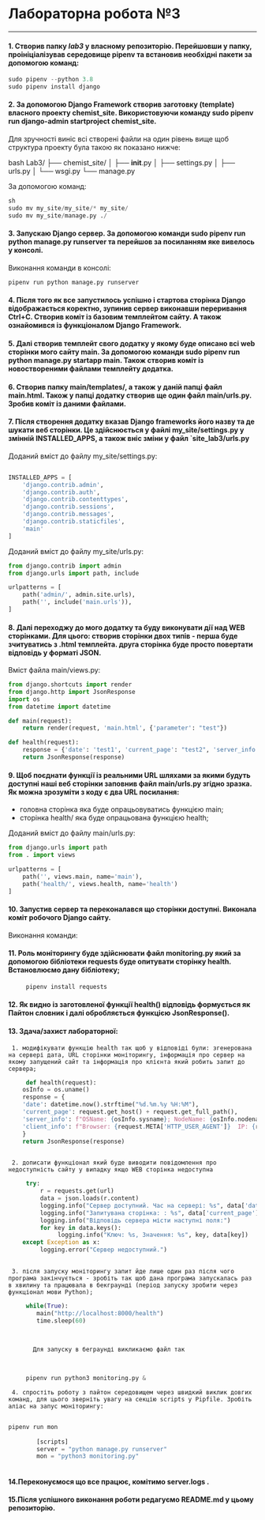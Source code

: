 # Лабораторна робота №3
---

#### 1. Створив папку ***lab3*** у власному репозиторію. Перейшовши у папку, проініціалізував середовище pipenv та встановив необхідні пакети за допомогою команд:

```python
sudo pipenv --python 3.8
sudo pipenv install django
```

#### 2. За допомогою Django Framework створив заготовку (template) власного проекту chemist_site. Використовуючи команду sudo pipenv run django-admin startproject chemist_site.
Для зручності виніс всі створені файли на один рівень вище щоб структура проекту була такою як показано нижче:

bash
Lab3/
├── chemist_site/
│   ├── __init__.py
│   ├── settings.py
│   ├── urls.py
│   └── wsgi.py
└── manage.py

За допомогою команд:
```python
sh
sudo mv my_site/my_site/* my_site/
sudo mv my_site/manage.py ./
```

#### 3. Запускаю Django сервер. За допомогою команди sudo pipenv run python manage.py runserver та перейшов за посиланням яке вивелось у консолі.
Виконання команди в консолі:

```python
pipenv run python manage.py runserver
```

#### 4. Після того як все запустилось успішно і стартова сторінка Django відображається коректно, зупинив сервер виконавши переривання Ctrl+C. Створив коміт із базовим темплейтом сайту. А також ознайомився із функціоналом Django Framework.

#### 5. Далі створив темплейт свого додатку у якому буде описано всі web сторінки мого сайту main. За допомогою команди sudo pipenv run python manage.py startapp main. Також створив коміт із новоствореними файлами темплейту додатка.

#### 6. Cтворив папку main/templates/, а також у даній папці файл main.html. Також у папці додатку створив ще один файл main/urls.py. Зробив коміт із даними файлами.

#### 7. Після створення додатку вказав Django frameworks його назву та де шукати веб сторінки. Це здійснюється у файлі my_site/settings.py у змінній INSTALLED_APPS, а також вніс зміни у файл `site_lab3/urls.py
Доданий вміст до файлу my_site/settings.py:

```python

INSTALLED_APPS = [
    'django.contrib.admin',
    'django.contrib.auth',
    'django.contrib.contenttypes',
    'django.contrib.sessions',
    'django.contrib.messages',
    'django.contrib.staticfiles',
    'main'
]
```

Доданий вміст до файлу my_site/urls.py:

```python
from django.contrib import admin
from django.urls import path, include

urlpatterns = [
    path('admin/', admin.site.urls),
    path('', include('main.urls')),
]
```

#### 8. Далі переходжу до мого додатку та буду виконувати дії над WEB сторінками. Для цього: створив сторінки двох типів - перша буде зчитуватись з .html темплейта. друга сторінка буде просто повертати відповідь у форматі JSON.
Вміст файла main/views.py:

```python
from django.shortcuts import render
from django.http import JsonResponse
import os
from datetime import datetime

def main(request):
    return render(request, 'main.html', {'parameter': "test"})

def health(request):
    response = {'date': 'test1', 'current_page': "test2", 'server_info': "test3", 'client_info': "test4"}
    return JsonResponse(response)
```


#### 9. Щоб поєднати функції із реальними URL шляхами за якими будуть доступні наші веб сторінки заповнив файл main/urls.py згідно зразка. Як можна зрозуміти з коду є два URL посилання:
* головна сторінка яка буде опрацьовуватись функцією main;
* сторінка health/ яка буде опрацьована функцією health;

Доданий вміст до файлу main/urls.py:

```python
from django.urls import path
from . import views

urlpatterns = [
    path('', views.main, name='main'),
    path('health/', views.health, name='health')
]
```


#### 10. Запустив сервер та переконалався що сторінки доступні. Виконала коміт робочого Django сайту.
Виконання команди:

#### 11. Роль моніторингу буде здійснювати файл monitoring.py який за допомогою бібліотеки requests буде опитувати сторінку health. Встановлюємо дану бібліотеку;
     

```python
     pipenv install requests
```

     
#### 12. Як видно із заготовленої функції health() відповідь формується як Пайтон словник і далі обробляється функцією JsonResponse().

#### 13. Здача/захист лабораторної:
     1. модифікувати функцію health так щоб у відповіді були: згенерована на сервері дата, URL сторінки моніторингу, інформація про сервер на якому запущений сайт та інформація про клієнта який робить запит до сервера;
    

```python
     def health(request):
    osInfo = os.uname()
    response = {
    'date': datetime.now().strftime("%d.%m.%y %H:%M"),
    'current_page': request.get_host() + request.get_full_path(),
    'server_info': f"OSName: {osInfo.sysname}; NodeName: {osInfo.nodename}; Release:{osInfo.release}; Version:{osInfo.version}; Indentificator:{osInfo.machine}",
    'client_info': f"Browser: {request.META['HTTP_USER_AGENT']}  IP: {request.META['REMOTE_ADDR']} "
    }
    return JsonResponse(response)
    
```

     2. дописати функціонал який буде виводити повідомлення про недоступність сайту у випадку якщо WEB сторінка недоступна
    

```python
     try:
         r = requests.get(url)
         data = json.loads(r.content)
         logging.info("Сервер доступний. Час на сервері: %s", data['date'])
         logging.info("Запитувана сторінка: : %s", data['current_page'])
         logging.info("Відповідь сервера місти наступні поля:")
         for key in data.keys():
              logging.info("Ключ: %s, Значення: %s", key, data[key])
    except Exception as x:
         logging.error("Сервер недоступний.")
    
```
 
     3. після запуску моніторингу запит йде лише один раз після чого програма закінчується - зробіть так щоб дана програма запускалась раз в хвилину та працювала в бекграунді (період запуску зробити через функціонал мови Python);
    
```python
     while(True):
        main("http://localhost:8000/health")
        time.sleep(60)
     

 
       Для запуску в беграунді викликаємо файл так
    


     pipenv run python3 monitoring.py &
```

 
     4. спростіть роботу з пайтон середовищем через швидкий виклик довгих команд, для цього зверніть увагу на секцію scripts у Pipfile. Зробіть аліас на запус моніторингу:
         
```python

pipenv run mon
       
        [scripts]
        server = "python manage.py runserver"
        mon = "python3 monitoring.py"
   
```

#### 14.Переконуємося що все працює, комітимо server.logs .

#### 15.Після успішного виконання роботи редагуємо README.md у цьому репозиторію.
